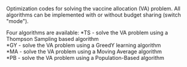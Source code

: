 Optimization codes for solving the vaccine allocation (VA) problem. All algorithms can be implemented with or without budget sharing (switch "mode").

Four algorithms are available:
    *TS - solve the VA problem using a Thompson Sampling based algorithm  
    *GY - solve the VA problem using a GreedY learning algorithm   
    *MA - solve the VA problem using a Moving Average algorithm   
    *PB - solve the VA problem using a Population-Based algorithm  
